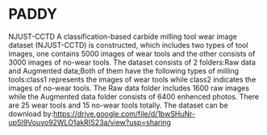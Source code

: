 # PADDY
NJUST-CCTD
A classification-based carbide milling tool wear image dataset (NJUST-CCTD) is constructed, which includes two types of tool images, one contains 5000 images of wear tools and the other consists of 3000 images of no-wear tools.
The dataset consists of 2 folders:Raw data and Augmented data;Both of them have the following types of milling tools:class1 represents the images of wear tools while class2 indicates the images of no-wear tools.
The Raw data folder includes 1600 raw images while the Augmented data folder consists of 6400 enhenced photos. There are 25 wear tools and 15 no-wear tools totally.
The dataset can be download by:https://drive.google.com/file/d/1bwSHuNr-upSl9Vouvo92WLO1akRIS23a/view?usp=sharing
